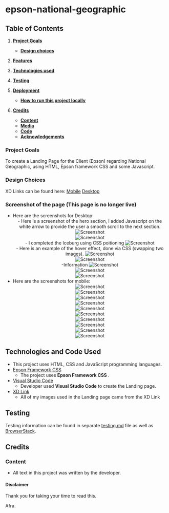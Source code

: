 # epson-national-geographic

## Table of Contents
1.  [**Project Goals**](#project-goals)
    - [**Design choices**](#design-choices)


2. [**Features**](#features)


3. [**Technologies used**](#technologies-used)

4. [**Testing**](#testing)

5. [**Deployment**](#deployment)
    - [**How to run this project locally**](#how-to-run-this-project-locally)

6. [**Credits**](#credits)
    - [**Content**](#content)
    - [**Media**](#media)
    - [**Code**](#code)
    - [**Acknowledgements**](#acknowledgements)

### Project Goals

To create a Landing Page for the Client (Epson) regarding National Geographic, using HTML, Epson framework CSS and some Javascript. 

### Design Choices

XD Links can be found here:
<a href="https://xd.adobe.com/view/1cc3843d-588c-4fcf-8682-26c978b6830f-4990/" target="_blank">Mobile</a>
<a href="https://xd.adobe.com/view/deed9ba5-5aa2-4b46-9719-7e3c6329e715-8bbe/" target="_blank">Desktop</a>


### Screenshot of the page (This page is no longer live)
- Here are the screenshots for Desktop: 
    <div align="center">
    - Here is a screenshot of the hero section, I added Javascript on the white arrow to provide the user a smooth scroll to the next section.
    <img src="images/hero-section.png" alt="Screenshot"><br>
    <img src="images/screenshot-first-section.png" alt="Screenshot"><br>
    - I completed the Iceburg using CSS poitioning
    <img src="images/screenshot-second-section.png" alt="Screenshot"><br>
    - Here is an example of the hover effect, done via CSS (swapping two images). 
    <img src="images/screenshot-hover-one.png" alt="Screenshot"><br>
    <img src="images/screenshot-hover-two.png" alt="Screenshot"><br>
    -Information 
    <img src="images/screenshot-third-section.png" alt="Screenshot"><br>
    <img src="images/screenshot-fourth-section.png" alt="Screenshot"><br>
    <img src="images/screenshot-fifth-section.png" alt="Screenshot"><br>
    </div>
- Here are the screenshots for mobile:
    <div align="center">
    <img src="images/screenshot-one-mobile.png" alt="Screenshot"><br>
    <img src="images/screenshot-two-mobile.png" alt="Screenshot"><br>
    <img src="images/screenshot-third-mobile.png" alt="Screenshot"><br>
    <img src="images/screenshot-fourth-mobile.png" alt="Screenshot"><br>
    <img src="images/screenshot-fifth-mobile.png" alt="Screenshot"><br>
    <img src="images/screenshot-sixth-mobile.png" alt="Screenshot"><br>
    <img src="images/screenshot-seventh-mobile.png" alt="Screenshot"><br>
    <img src="images/screenshot-eighth-mobile.png" alt="Screenshot"><br>
    <img src="images/screenshot-nineth-mobile.png" alt="Screenshot"><br>
    <img src="images/screenshot-tenth-mobile.png" alt="Screenshot"><br>
    </div>


## Technologies and Code Used

- This project uses HTML, CSS and JavaScript programming languages.
- [Epson Framework CSS](https://www.epson.co.uk/)
    - The project uses **Epson Framework CSS** .
- [Visual Studio Code](https://code.visualstudio.com/) 
    - Developer used **Visual Studio Code** to create the Landing page. 
- [XD Link](https://helpx.adobe.com/xd/help/share-designs-prototypes.html)
    - All of my images used in the Landing page came from the XD Link

## Testing 

Testing information can be found in separate [testing.md](testing.md) file as well as [BrowserStack](https://www.browserstack.com). 

## Credits

### Content

- All text in this project was written by the developer.

#### Disclaimer

Thank you for taking your time to read this. 

Afra. 